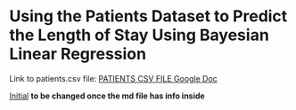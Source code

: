 # Using the Patients Dataset to Predict the Length of Stay Using Bayesian Linear Regression

Link to patients.csv file: [PATIENTS CSV FILE Google Doc](https://docs.google.com/document/d/1OFuEWP-wQcWgwx7BPe7-96mQUfEGh2nCv6xnfJUmPC4/edit?usp=sharing)

[Initial](https://github.com/EvaGostiuk/MAT4376-project-2-team-3/tree/master/PATIENTS_DataSet) **to be changed once the md file has info inside**
